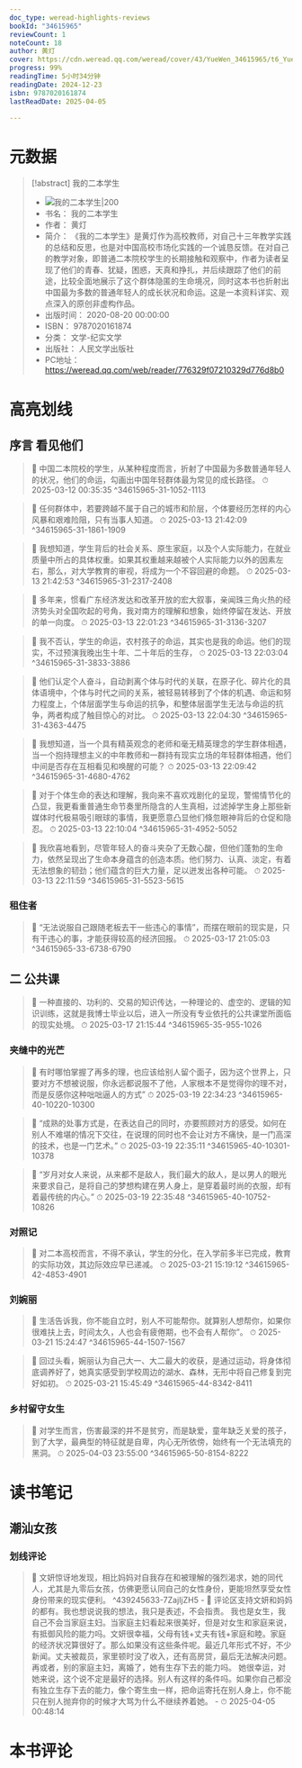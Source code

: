```yaml
---
doc_type: weread-highlights-reviews
bookId: "34615965"
reviewCount: 1
noteCount: 18
author: 黄灯
cover: https://cdn.weread.qq.com/weread/cover/43/YueWen_34615965/t6_YueWen_34615965.jpg
progress: 99%
readingTime: 5小时34分钟
readingDate: 2024-12-23
isbn: 9787020161874
lastReadDate: 2025-04-05

---
```

# 元数据
> [!abstract] 我的二本学生
> - ![ 我的二本学生|200](https://cdn.weread.qq.com/weread/cover/43/YueWen_34615965/t6_YueWen_34615965.jpg)
> - 书名： 我的二本学生
> - 作者： 黄灯
> - 简介： 《我的二本学生》是黄灯作为高校教师，对自己十三年教学实践的总结和反思，也是对中国高校市场化实践的一个诚恳反馈。在对自己的教学对象，即普通二本院校学生的长期接触和观察中，作者为读者呈现了他们的青春、犹疑，困惑，天真和挣扎，并后续跟踪了他们的前途，比较全面地展示了这个群体隐匿的生命境况，同时这本书也折射出中国最为多数的普通年轻人的成长状况和命运。这是一本资料详实、观点深入的原创非虚构作品。
> - 出版时间： 2020-08-20 00:00:00
> - ISBN： 9787020161874
> - 分类： 文学-纪实文学
> - 出版社： 人民文学出版社
> - PC地址：https://weread.qq.com/web/reader/776329f07210329d776d8b0

# 高亮划线

## 序言 看见他们

> 📌 中国二本院校的学生，从某种程度而言，折射了中国最为多数普通年轻人的状况，他们的命运，勾画出中国年轻群体最为常见的成长路径。 
> ⏱ 2025-03-12 00:35:35 ^34615965-31-1052-1113

> 📌 任何群体中，若要跨越不属于自己的城市和阶层，个体要经历怎样的内心风暴和艰难险阻，只有当事人知道。 
> ⏱ 2025-03-13 21:42:09 ^34615965-31-1861-1909

> 📌 我想知道，学生背后的社会关系、原生家庭，以及个人实际能力，在就业质量中所占的具体权重。如果其权重越来越被个人实际能力以外的因素左右，那么，对大学教育的审视，将成为一个不容回避的命题。 
> ⏱ 2025-03-13 21:42:53 ^34615965-31-2317-2408

> 📌 多年来，惯看广东经济发达和改革开放的宏大叙事，亲闻珠三角火热的经济势头对全国吹起的号角，我对南方的理解和想象，始终停留在发达、开放的单一向度。 
> ⏱ 2025-03-13 22:01:23 ^34615965-31-3136-3207

> 📌 我不否认，学生的命运，农村孩子的命运，其实也是我的命运。他们的现实，不过预演我晚出生十年、二十年后的生存， 
> ⏱ 2025-03-13 22:03:04 ^34615965-31-3833-3886

> 📌 他们认定个人奋斗，自动剥离个体与时代的关联，在原子化、碎片化的具体语境中，个体与时代之间的关系，被轻易转移到了个体的机遇、命运和努力程度上，个体层面学生与命运的抗争，和整体层面学生无法与命运的抗争，两者构成了触目惊心的对比。 
> ⏱ 2025-03-13 22:04:30 ^34615965-31-4363-4475

> 📌 我想知道，当一个具有精英观念的老师和毫无精英理念的学生群体相遇，当一个抱持理想主义的中年教师和一群持有现实立场的年轻群体相遇，他们中间是否存在互相看见和唤醒的可能？ 
> ⏱ 2025-03-13 22:09:42 ^34615965-31-4680-4762

> 📌 对于个体生命的表达和理解，我向来不喜欢戏剧化的呈现，警惕情节化的凸显，我更看重普通生命节奏里所隐含的人生真相，过滤掉学生身上那些新媒体时代极易吸引眼球的事情，我更愿意凸显他们倏忽眼神背后的仓促和隐忍。 
> ⏱ 2025-03-13 22:10:04 ^34615965-31-4952-5052

> 📌 我欣喜地看到，尽管年轻人的奋斗夹杂了无数心酸，但他们蓬勃的生命力，依然呈现出了生命本身蕴含的创造本质。他们努力、认真、淡定，有着无法想象的韧劲；他们蕴含的巨大力量，足以迸发出各种可能。 
> ⏱ 2025-03-13 22:11:59 ^34615965-31-5523-5615

### 租住者

> 📌 “无法说服自己跟随老板去干一些违心的事情”，而摆在眼前的现实是，只有干违心的事，才能获得较高的经济回报。 
> ⏱ 2025-03-17 21:05:03 ^34615965-33-6738-6790

## 二 公共课

> 📌 一种直接的、功利的、交易的知识传达，一种理论的、虚空的、逻辑的知识训练，这就是我博士毕业以后，进入一所没有专业依托的公共课堂所面临的现实处境。 
> ⏱ 2025-03-17 21:15:44 ^34615965-35-955-1026

### 夹缝中的光芒

> 📌 有时哪怕掌握了再多的理，也应该给别人留个面子，因为这个世界上，只要对方不想被说服，你永远都说服不了他，人家根本不是觉得你的理不对，而是反感你这种咄咄逼人的方式” 
> ⏱ 2025-03-19 22:34:23 ^34615965-40-10220-10300

> 📌 “成熟的处事方式是，在表达自己的同时，亦要照顾对方的感受。如何在别人不难堪的情况下交往，在说理的同时也不会让对方不痛快，是一门高深的技术，也是一门艺术。” 
> ⏱ 2025-03-19 22:35:11 ^34615965-40-10301-10378

> 📌 “岁月对女人来说，从来都不是敌人，我们最大的敌人，是以男人的眼光来要求自己，是将自己的梦想构建在男人身上，是穿着最时尚的衣服，却有着最传统的内心。” 
> ⏱ 2025-03-19 22:35:48 ^34615965-40-10752-10826

### 对照记

> 📌 对二本高校而言，不得不承认，学生的分化，在入学前多半已完成，教育的实际功效，其边际效应早已递减。 
> ⏱ 2025-03-21 15:19:12 ^34615965-42-4853-4901

### 刘婉丽

> 📌 生活告诉我，你不能自立时，别人不可能帮你。就算别人想帮你，如果你很难扶上去，时间太久，人也会有疲倦期，也不会有人帮你”。 
> ⏱ 2025-03-21 15:24:47 ^34615965-44-1507-1567

> 📌 回过头看，婉丽认为自己大一、大二最大的收获，是通过运动，将身体彻底调养好了，她真实感受到学校周边的湖水、森林，无形中将自己修复到完好如初。 
> ⏱ 2025-03-21 15:45:49 ^34615965-44-8342-8411

### 乡村留守女生

> 📌 对学生而言，伤害最深的并不是贫穷，而是缺爱，童年缺乏关爱的孩子，到了大学，最典型的特征就是自卑，内心无所依傍，始终有一个无法填充的黑洞。 
> ⏱ 2025-04-03 23:55:00 ^34615965-50-8154-8222

# 读书笔记

## 潮汕女孩

### 划线评论
> 📌 文妍惊讶地发现，相比妈妈对自我存在和被理解的强烈渴求，她的同代人，尤其是九零后女孩，仿佛更愿认同自己的女性身份，更能坦然享受女性身份带来的现实便利。  ^439245633-7ZajIjZH5
    - 💭 评论区支持文妍和妈妈的都有。我也想说说我的想法，我只是表述，不会指责。
我也是女生，我自己不会当家庭主妇。当家庭主妇看起来很美好，但是对女生和家庭来说，有抵御风险的能力吗。文妍很幸福，父母有钱+丈夫有钱+家庭和睦。家庭的经济状况算很好了。那么如果没有这些条件呢。最近几年形式不好，不少新闻。丈夫被裁员，家里顿时没了收入，还有高房贷，最后无法解决问题。再或者，别的家庭主妇，离婚了，她有生存下去的能力吗。
她很幸运，对她来说，这个说不定是最好的选择。别人有这样的条件吗。如果你自己都没有独立生存下去的能力，像个寄生虫一样，把命运寄托在别人身上，你不能只在别人抛弃你的时候才大骂为什么不继续养着她。
    - ⏱ 2025-04-05 00:48:14
   
# 本书评论

